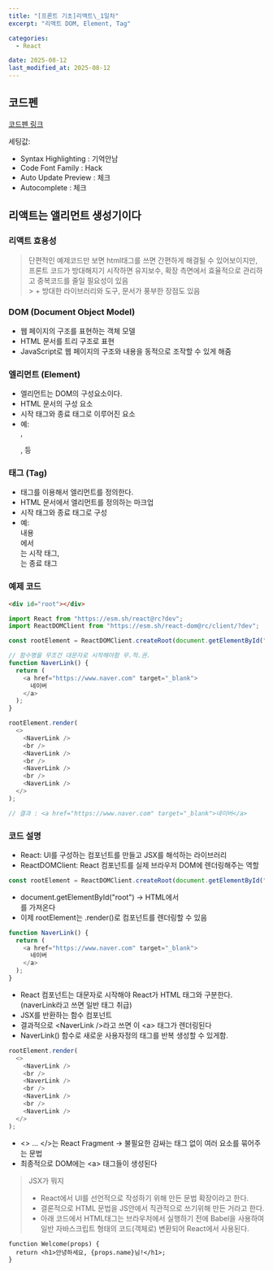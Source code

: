 ```yaml
---
title: "[프론트 기초]리액트\_1일차"
excerpt: "리액트 DOM, Element, Tag"

categories:
  - React

date: 2025-08-12
last_modified_at: 2025-08-12
---
```


## 코드펜

[코드펜 링크](https://codepen.io/gksdud1109/pen/qEOPyJB)

세팅값:

- Syntax Highlighting : 기억안남
- Code Font Family : Hack
- Auto Update Preview : 체크
- Autocomplete : 체크

## 리액트는 앨리먼트 생성기이다

### 리액트 효용성

> 단편적인 예제코드만 보면 html태그를 쓰면 간편하게 해결될 수 있어보이지만,<br/>
> 프론트 코드가 방대해지기 시작하면 유지보수, 확장 측면에서 효율적으로 관리하고 중복코드를 줄일 필요성이 있음<br/> > \+ 방대한 라이브러리와 도구, 문서가 풍부한 장점도 있음

### DOM (Document Object Model)

- 웹 페이지의 구조를 표현하는 객체 모델
- HTML 문서를 트리 구조로 표현
- JavaScript로 웹 페이지의 구조와 내용을 동적으로 조작할 수 있게 해줌

### 엘리먼트 (Element)

- 엘리먼트는 DOM의 구성요소이다.
- HTML 문서의 구성 요소
- 시작 태그와 종료 태그로 이루어진 요소
- 예: <div>, <p>, <span> 등

### 태그 (Tag)

- 태그를 이용해서 엘리먼트를 정의한다.
- HTML 문서에서 엘리먼트를 정의하는 마크업
- 시작 태그와 종료 태그로 구성
- 예: <div>내용</div>에서 <div>는 시작 태그, </div>는 종료 태그

### 예제 코드

```html
<div id="root"></div>
```

```js
import React from "https://esm.sh/react@rc?dev";
import ReactDOMClient from "https://esm.sh/react-dom@rc/client/?dev";

const rootElement = ReactDOMClient.createRoot(document.getElementById("root"));

// 함수명을 무조건 대문자로 시작해야함 무.적.권.
function NaverLink() {
  return (
    <a href="https://www.naver.com" target="_blank">
      네이버
    </a>
  );
}

rootElement.render(
  <>
    <NaverLink />
    <br />
    <NaverLink />
    <br />
    <NaverLink />
    <br />
    <NaverLink />
  </>
);

// 결과 : <a href="https://www.naver.com" target="_blank">네이버</a>
```

### 코드 설명

- React: UI를 구성하는 컴포넌트를 만들고 JSX를 해석하는 라이브러리
- ReactDOMClient: React 컴포넌트를 실제 브라우저 DOM에 렌더링해주는 역할

```js
const rootElement = ReactDOMClient.createRoot(document.getElementById("root"));
```

- document.getElementById("root") → HTML에서 <div id="root">를 가져온다
- 이제 rootElement는 .render()로 컴포넌트를 렌더링할 수 있음

```js
function NaverLink() {
  return (
    <a href="https://www.naver.com" target="_blank">
      네이버
    </a>
  );
}
```

- React 컴포넌트는 대문자로 시작해야 React가 HTML 태그와 구분한다. (naverLink라고 쓰면 일반 태그 취급)
- JSX를 반환하는 함수 컴포넌트
- 결과적으로 \<NaverLink />라고 쓰면 이 \<a> 태그가 렌더링된다
- NaverLink() 함수로 새로운 사용자정의 태그를 반복 생성할 수 있게함.

```js
rootElement.render(
  <>
    <NaverLink />
    <br />
    <NaverLink />
    <br />
    <NaverLink />
    <br />
    <NaverLink />
  </>
);
```

- <> ... </>는 React Fragment → 불필요한 감싸는 태그 없이 여러 요소를 묶어주는 문법
- 최종적으로 DOM에는 \<a> 태그들이 생성된다

> JSX가 뭐지
>
> - React에서 UI를 선언적으로 작성하기 위해 만든 문법 확장이라고 한다.
> - 결론적으로 HTML 문법을 JS안에서 직관적으로 쓰기위해 만든 거라고 한다.
> - 아래 코드에서 HTML태그는 브라우저에서 실행하기 전에 Babel을 사용하여 일반 자바스크립트 형태의 코드(객체로) 변환되어 React에서 사용된다.

```JSX
function Welcome(props) {
  return <h1>안녕하세요, {props.name}님!</h1>;
}
```
